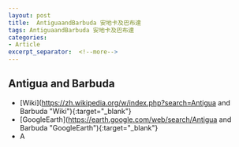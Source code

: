 ```yaml
---
layout: post
title:  AntiguaandBarbuda 安地卡及巴布達
tags: AntiguaandBarbuda 安地卡及巴布達 
categories:
- Article
excerpt_separator:  <!--more-->
---
```

## Antigua and Barbuda 
- [Wiki](https://zh.wikipedia.org/w/index.php?search=Antigua and Barbuda "Wiki"){:target="_blank"} 
- [GoogleEarth](https://earth.google.com/web/search/Antigua and Barbuda "GoogleEarth"){:target="_blank"} 
- A 

